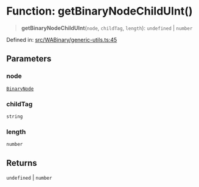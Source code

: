 # Function: getBinaryNodeChildUInt()

> **getBinaryNodeChildUInt**(`node`, `childTag`, `length`): `undefined` \| `number`

Defined in: [src/WABinary/generic-utils.ts:45](https://github.com/Fokusdotid/bail/blob/fcd0cec6f26de1fb545eb2e03fa5c63fbad99d3d/src/WABinary/generic-utils.ts#L45)

## Parameters

### node

[`BinaryNode`](../type-aliases/BinaryNode.md)

### childTag

`string`

### length

`number`

## Returns

`undefined` \| `number`
